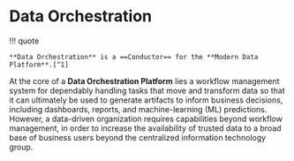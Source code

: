 # Data Orchestration

!!! quote

    **Data Orchestration** is a ==Conductor== for the **Modern Data Platform**.[^1]

At the core of a **Data Orchestration Platform** lies a workflow management system
for dependably handling tasks that move and transform data so that it can ultimately
be used to generate artifacts to inform business decisions, including dashboards,
reports, and machine-learning (ML) predictions. However, a data-driven organization
requires capabilities beyond workflow management, in order to increase the availability
of trusted data to a broad base of business users beyond the centralized information
technology group.

[^1]: [Data Orchestration: A Conductor for the Modern Data Platform](https://medium.com/@mikeshwe_19587/data-orchestration-682af6919898)
